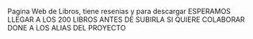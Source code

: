 Pagina Web de Libros, tiene resenias y para descargar ESPERAMOS LLEGAR A LOS 200 LIBROS ANTES DE SUBIRLA SI QUIERE COLABORAR DONE A LOS ALIAS DEL PROYECTO

